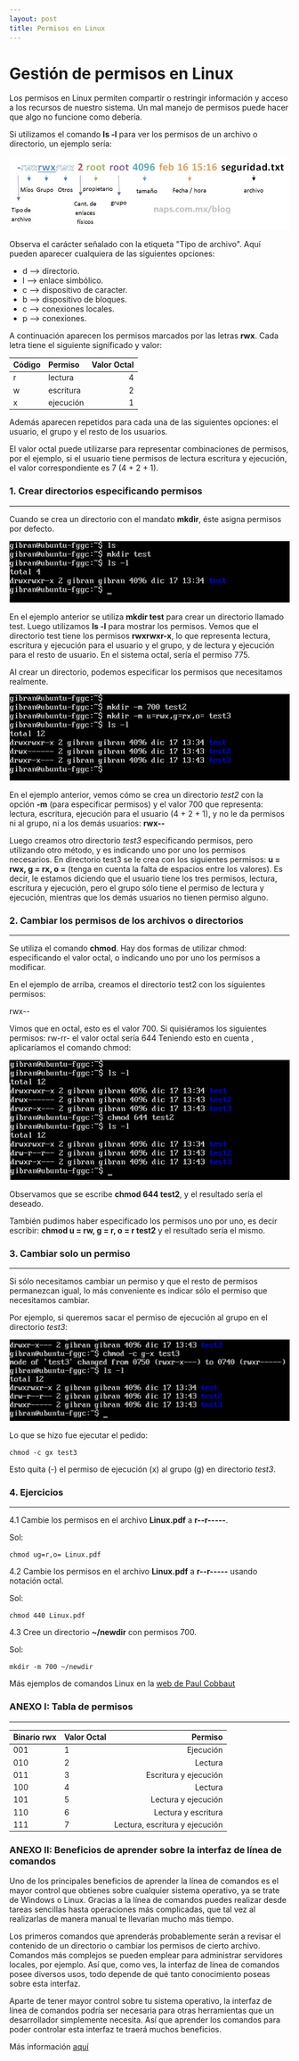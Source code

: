 ```yaml
---
layout: post
title: Permisos en Linux
---
```


# Gestión de permisos en Linux

Los permisos en Linux permiten compartir o restringir información y acceso a los recursos de nuestro sistema. Un mal manejo de permisos puede hacer que algo no funcione como debería.

Si utilizamos el comando **ls -l** para ver los permisos de un archivo o directorio, un ejemplo sería:

![Ejemplo de permisos en un archivo en Linux](/images/ejemplo_permisos.jpeg)

Observa el carácter señalado con la etiqueta "Tipo de archivo". Aquí pueden aparecer cualquiera de las siguientes opciones:

* d --> directorio.
* l --> enlace simbólico.
* c --> dispositivo de caracter.
* b --> dispositivo de bloques.
* c --> conexiones locales.
* p --> conexiones.


A continuación aparecen los permisos marcados por las letras **rwx**. Cada letra tiene el siguiente significado y valor:

| Código             | Permiso    | Valor Octal |  
|-------------------|:-------------|---------------:|
| r                 | lectura     | 4            | 
| w                 | escritura   | 2            | 
| x                 | ejecución   | 1            | 

Además aparecen repetidos para cada una de las siguientes opciones: el usuario, el grupo y el resto de los usuarios. 

El valor octal puede utilizarse para representar combinaciones de permisos, por el ejemplo, si el usuario tiene permisos de lectura escritura y ejecución, el valor correspondiente es 7 (4 + 2 + 1).

### **1. Crear directorios especificando permisos**
-----------

Cuando se crea un directorio con el mandato **mkdir**, éste asigna permisos por defecto.

![Ejemplo creación directorio con permisos](/images/ejemplo_permisos_1.jpeg)

En el ejemplo anterior se utiliza **mkdir test** para crear un directorio llamado test. Luego utilizamos **ls -l** para mostrar los permisos. Vemos que el directorio test tiene los permisos **rwxrwxr-x**, lo que representa lectura, escritura y ejecución para el usuario y el grupo, y de lectura y ejecución para el resto de usuario. En el sistema octal, sería el permiso 775.

Al crear un directorio, podemos especificar los permisos que necesitamos realmente.

![Ejemplo creación directorio especificando permisos](/images/ejemplo_permisos_2.jpeg)

En el ejemplo anterior, vemos cómo se crea un directorio *test2* con la opción **-m** (para especificar permisos) y el valor 700 que representa: lectura, escritura, ejecución para el usuario (4 + 2 + 1), y no le da permisos ni al grupo, ni a los demás usuarios: **rwx--**


Luego creamos otro directorio *test3* especificando permisos, pero utilizando otro método, y es indicando uno por uno los permisos necesarios. En directorio test3 se le crea con los siguientes permisos: **u = rwx, g = rx, o =** (tenga en cuenta la falta de espacios entre los valores). Es decir, le estamos diciendo que el usuario tiene los tres permisos, lectura, escritura y ejecución, pero el grupo sólo tiene el permiso de lectura y ejecución, mientras que los demás usuarios no tienen permiso alguno.

### **2. Cambiar los permisos de los archivos o directorios**
-----------

Se utiliza el comando **chmod**. Hay dos formas de utilizar chmod: especificando el valor octal, o indicando uno por uno los permisos a modificar.

En el ejemplo de arriba, creamos el directorio test2 con los siguientes permisos:

rwx--

Vimos que en octal, esto es el valor 700.
Si quisiéramos los siguientes permisos: rw-rr- el valor octal sería 644
Teniendo esto en cuenta , aplicaríamos el comando chmod:

![Ejemplo cambio permisos](/images/ejemplo_permisos_3.jpeg)

Observamos que se escribe **chmod 644 test2**, y el resultado sería el deseado.


También pudimos haber especificado los permisos uno por uno, es decir escribir:
**chmod u = rw, g = r, o = r test2** y el resultado sería el mismo.

### **3. Cambiar solo un permiso**
-----------

Si sólo necesitamos cambiar un permiso y que el resto de permisos permanezcan igual, lo más conveniente es indicar sólo el permiso que necesitamos cambiar.

Por ejemplo, si queremos sacar el permiso de ejecución al grupo en el directorio *test3*:

![Ejemplo cambio un solo permiso](/images/ejemplo_permisos_4.jpeg)

Lo que se hizo fue ejecutar el pedido:


``` 
chmod -c gx test3
```



Esto quita (-) el permiso de ejecución (x) al grupo (g) en directorio *test3*.

### **4. Ejercicios**
-----------

4.1 Cambie los permisos en el archivo **Linux.pdf** a **r--r-----**.

Sol:

```
chmod ug=r,o= Linux.pdf
```

4.2 Cambie los permisos en el archivo **Linux.pdf** a **r--r-----** usando notación octal.

Sol:

```
chmod 440 Linux.pdf
```

4.3 Cree un directorio **~/newdir** con permisos 700.

Sol:

```
mkdir -m 700 ~/newdir
```

Más ejemplos de comandos Linux en la [web de Paul Cobbaut](http://linux-training.be
)


### **ANEXO I: Tabla de permisos**
-----------

| Binario rwx       | Valor Octal    | Permiso |  
|-------------------|:-------------|---------------:|
| 001                 | 1           | Ejecución          | 
| 010                 | 2           | Lectura          | 
| 011                 | 3           | Escritura y ejecución           | 
| 100                 | 4           | Lectura        | 
| 101                 | 5           | Lectura y ejecución      | 
| 110                 | 6           | Lectura y escritura        | 
| 111                 | 7           | Lectura, escritura y ejecución        | 



### **ANEXO II: Beneficios de aprender sobre la interfaz de línea de comandos**

Uno de los principales beneficios de aprender la línea de comandos es el mayor control que obtienes sobre cualquier sistema operativo, ya se trate de Windows o Linux. Gracias a la línea de comandos puedes realizar desde tareas sencillas hasta operaciones más complicadas, que tal vez al realizarlas de manera manual te llevarían mucho más tiempo.

Los primeros comandos que aprenderás probablemente serán a revisar el contenido de un directorio o cambiar los permisos de cierto archivo. Comandos más complejos se pueden emplear para administrar servidores locales, por ejemplo. Así que, como ves, la interfaz de línea de comandos posee diversos usos, todo depende de qué tanto conocimiento poseas sobre esta interfaz.

Aparte de tener mayor control sobre tu sistema operativo, la interfaz de línea de comandos podría ser necesaria para otras herramientas que un desarrollador simplemente necesita. Así que aprender los comandos para poder controlar esta interfaz te traerá muchos beneficios.

Más información [aquí](https://blog.aulaformativa.com/beneficios-aprender-interfaz-de-linea-de-comandos/)


